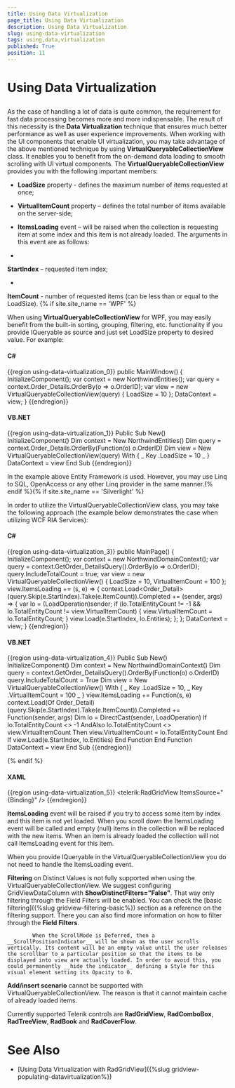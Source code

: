 ```yaml
---
title: Using Data Virtualization
page_title: Using Data Virtualization
description: Using Data Virtualization
slug: using-data-virtualization
tags: using,data,virtualization
published: True
position: 11
---
```


# Using Data Virtualization



## 

As the case of handling a lot of data is quite common, the requirement for fast data processing becomes more and more indispensable.  The result of this necessity is the __Data Virtualization__ technique that ensures much better performance as well as user experience improvements.
When working with the UI components that enable UI virtualization, you may take advantage of the above mentioned technique by using __VirtualQueryableCollectionView__ class. It enables you to benefit from the on-demand data loading to smooth scrolling with UI virtual components.
The __VirtualQueryableCollectionView__ provides you with the following important members:

* __LoadSize__ property - defines the maximum number of items requested at once;
            

* __VirtualItemCount__ property – defines the total number of items available on the server-side;
            

* __ItemsLoading__ event – will be raised when the collection is requesting item at some index and this item is not already loaded. The arguments in this event are as follows:
             

* 

__StartIndex__ – requested item index;
                

* 

__ItemCount__ - number of requested items (can be less than or equal to the LoadSize).
                {% if site.site_name == 'WPF' %}

When using __VirtualQueryableCollectionView__ for WPF, you may easily benefit from the built-in sorting, grouping, filtering, etc. functionality if you provide IQueryable as source and just set LoadSize property to desired value. For example:

#### __C#__

{{region using-data-virtualization_0}}
	public MainWindow()
	        {
	            InitializeComponent();
	            var context = new NorthwindEntities();
	            var query = context.Order_Details.OrderBy(o => o.OrderID);
	            var view = new VirtualQueryableCollectionView(query) { LoadSize = 10 };
	            DataContext = view;
	        }
	{{endregion}}



#### __VB.NET__

{{region using-data-virtualization_1}}
	Public Sub New()
	 InitializeComponent()
	 Dim context = New NorthwindEntities()
	 Dim query = context.Order_Details.OrderBy(Function(o) o.OrderID)
	 Dim view = New VirtualQueryableCollectionView(query) With { _
	  Key .LoadSize = 10 _
	 }
	 DataContext = view
	End Sub
	{{endregion}}



In the example above Entity Framework is used. However, you may use Linq to SQL, OpenAccess or any other Linq provider in the same manner.{% endif %}{% if site.site_name == 'Silverlight' %}

In order to utilize the VirtualQueryableCollectionView class, you may take the following approach (the example below demonstrates the case when utilizing WCF RIA Services):

#### __C#__

{{region using-data-virtualization_3}}
	public MainPage()
	        {
	            InitializeComponent();
	            var context = new NorthwindDomainContext();
	            var query = context.GetOrder_DetailsQuery().OrderBy(o => o.OrderID);
	            query.IncludeTotalCount = true;
	            var view = new VirtualQueryableCollectionView() { LoadSize = 10, VirtualItemCount = 100 };
	            view.ItemsLoading += (s, e) =>
	            {
	                context.Load<Order_Detail>(query.Skip(e.StartIndex).Take(e.ItemCount)).Completed += (sender, args) =>
	               {
	                   var lo = (LoadOperation)sender;
	                   if (lo.TotalEntityCount != -1 && lo.TotalEntityCount != view.VirtualItemCount)
	                   {
	                       view.VirtualItemCount = lo.TotalEntityCount;
	                   }
	                   view.Load(e.StartIndex, lo.Entities);
	               };
	            };
	            DataContext = view;
	        }
	{{endregion}}



#### __VB.NET__

{{region using-data-virtualization_4}}
	Public Sub New()
	 InitializeComponent()
	 Dim context = New NorthwindDomainContext()
	 Dim query = context.GetOrder_DetailsQuery().OrderBy(Function(o) o.OrderID)
	 query.IncludeTotalCount = True
	 Dim view = New VirtualQueryableCollectionView() With { _
	  Key .LoadSize = 10, _
	  Key .VirtualItemCount = 100 _
	 }
	 view.ItemsLoading += Function(s, e)
	 context.Load(Of Order_Detail)(query.Skip(e.StartIndex).Take(e.ItemCount)).Completed += Function(sender, args)
	 Dim lo = DirectCast(sender, LoadOperation)
	 If lo.TotalEntityCount <> -1 AndAlso lo.TotalEntityCount <> view.VirtualItemCount Then
	  view.VirtualItemCount = lo.TotalEntityCount
	 End If
	 view.Load(e.StartIndex, lo.Entities)
	End Function
	End Function
	 DataContext = view
	End Sub
	{{endregion}}

{% endif %}

#### __XAML__

{{region using-data-virtualization_5}}
	<telerik:RadGridView ItemsSource="{Binding}" />
	{{endregion}}



__ItemsLoading__ event will be raised if you try to access some item by index and this item is not yet loaded. When you scroll down the ItemsLoading event will be called and empty (null) items in the collection will be replaced with the new items. When an item is already loaded the collection will not call ItemsLoading event for this item.
        

>

When you provide IQueryable in the VirtualQueryableCollectionView you do not need to handle the ItemsLoading event.

>

__Filtering__ on Distinct Values is not fully supported when using the VirtualQueryableCollectionView. We suggest configuring GridViewDataColumn with __ShowDistinctFilters="False"__.
            That way only filtering through the Field Filters will be enabled. You can check the [basic filtering]({%slug gridview-filtering-basic%}) section as a reference on the filtering support. There you can also find more information on how to filter through the __Field Filters__.
          

>


            When the ScrollMode is Deferred, then a __ScrollPositionIndicator__ will be shown as the user scrolls vertically. Its content will be an empty value until the user releases the scrollbar to a particular position so that the items to be displayed into view are actually loaded. In order to avoid this, you could permanently __hide the indicator__ defining a Style for this visual element setting its Opacity to 0.
          

>

__Add/insert scenario__ cannot be supported with VirtualQueryableCollectionView. The reason is that it cannot maintain cache of already loaded items.
          

>

Currently supported Telerik controls are __RadGridView__, __RadComboBox__, __RadTreeView__, __RadBook__ and __RadCoverFlow__.

# See Also

 * [Using Data Virtualization with RadGridView]({%slug gridview-populating-datavirtualization%})
